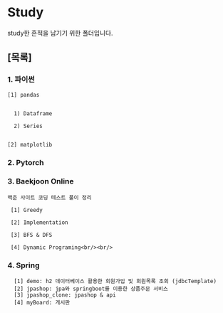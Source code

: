 # Study
study한 흔적을 남기기 위한 폴더입니다.

## [목록]
### 1. 파이썬

    [1] pandas
    
    
      1) Dataframe
      
      2) Series
      
      
    [2] matplotlib
 


### 2. Pytorch



### 3. Baekjoon Online

    백준 사이트 코딩 테스트 풀이 정리
    
     [1] Greedy
      
     [2] Implementation
        
     [3] BFS & DFS
        
     [4] Dynamic Programing<br/><br/>
     
 
 
 ### 4.  Spring

      [1] demo: h2 데이터베이스 활용한 회원가입 및 회원목록 조회 (jdbcTemplate)
      [2] jpashop: jpa와 springboot를 이용한 상품주문 서비스
      [3] jpashop_clone: jpashop & api
      [4] myBoard: 게시판 
